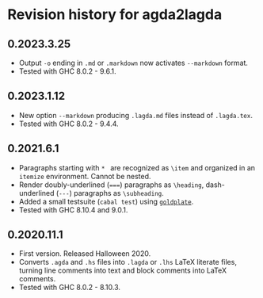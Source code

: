 # Revision history for agda2lagda

## 0.2023.3.25

* Output `-o` ending in `.md` or `.markdown` now activates `--markdown` format.
* Tested with GHC 8.0.2 - 9.6.1.

## 0.2023.1.12

* New option `--markdown` producing `.lagda.md` files instead of `.lagda.tex`.
* Tested with GHC 8.0.2 - 9.4.4.

## 0.2021.6.1

* Paragraphs starting with `* ` are recognized as `\item` and organized in an `itemize` environment.
  Cannot be nested.
* Render doubly-underlined (`===`) paragraphs as `\heading`,
  dash-underlined (`---`) paragraphs as `\subheading`.
* Added a small testsuite (`cabal test`) using [`goldplate`](https://hackage.haskell.org/package/goldplate).
* Tested with GHC 8.10.4 and 9.0.1.

## 0.2020.11.1

* First version. Released Halloween 2020.
* Converts `.agda` and `.hs` files into `.lagda` or `.lhs` LaTeX literate files,
  turning line comments into text and block comments into LaTeX comments.
* Tested with GHC 8.0.2 - 8.10.3.
